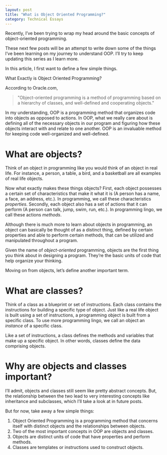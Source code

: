 ```yaml
---
layout: post
title: "What is Object Oriented Programming?"
category: Technical Essays
---
```

Recently, I’ve been trying to wrap my head around the basic concepts of object-oriented programming.

These next few posts will be an attempt to write down some of the things I’ve been learning on my journey to understand OOP. I’ll try to keep updating this series as I learn more.

In this article, I first want to define a few simple things.

What Exactly is Object Oriented Programming?

According to Oracle.com,

>"Object-oriented programming is a method of programming based on a hierarchy of classes, and well-defined and cooperating objects."

In my understanding, OOP is a programming method that organizes code into objects as opposed to actions. In OOP, what we really care about is defining all of the necessary objects in our program and figuring how these objects interact with and relate to one another. OOP is an invaluable method for keeping code well-organized and well-defined.

# What are objects?

Think of an object in programming like you would think of an object in real life. For instance, a person, a table, a bird, and a basketball are all examples of real life objects.

Now what exactly makes these things objects? First, each object possesses a certain set of characteristics that make it what it is (A person has a name, a face, an address, etc.). In programming, we call these characteristics *properties*. Secondly, each object also has a set of actions that it can perform (A person can talk, jump, swim, run, etc.). In programming lingo, we call these actions *methods*.

Although there is much more to learn about objects in programming, an object can basically be thought of as a distinct thing, defined by certain properties and able to perform certain methods, that can be utilized and manipulated throughout a program.

Given the name of *object-oriented* programming, objects are the first thing you think about in designing a program. They’re the basic units of code that help organize your thinking.

Moving on from objects, let’s define another important term.

# What are classes?

Think of a class as a blueprint or set of instructions. Each class contains the instructions for building a specific type of object. Just like a real life object is built using a set of instructions, a programming object is built from a specific class. To use more programming lingo, we call an object an *instance* of a specific class.

Like a set of instructions, a class defines the methods and variables that make up a specific object. In other words, classes define the data comprising objects.

# Why are objects and classes important?

I’ll admit, objects and classes still seem like pretty abstract concepts. But, the relationship between the two lead to very interesting concepts like inheritance and subclasses, which I’ll take a look at in future posts.

But for now, take away a few simple things:

1. Object Oriented Programming is a programming method that concerns itself with distinct objects and the relationships between objects.
2. Two of the most important concepts in OOP are objects and classes.
3. Objects are distinct units of code that have properties and perform methods.
4. Classes are templates or instructions used to construct objects.